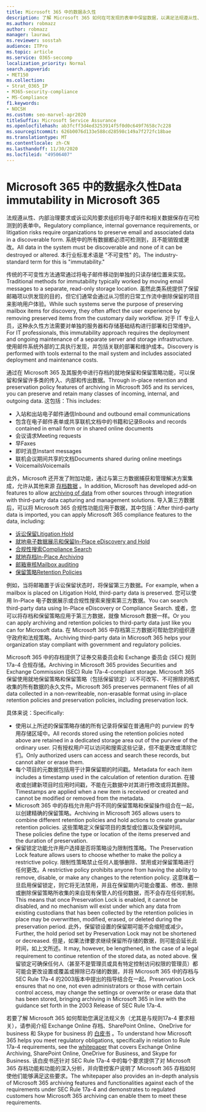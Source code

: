 ```yaml
---
title: Microsoft 365 中的数据永久性
description: 了解 Microsoft 365 如何在可发现的表单中保留数据，以满足法规遵从性、内部治理要求和诉讼风险。
ms.author: robmazz
author: robmazz
manager: laurawi
ms.reviewer: sosstah
audience: ITPro
ms.topic: article
ms.service: O365-seccomp
localization_priority: Normal
search.appverid:
- MET150
ms.collection:
- Strat_O365_IP
- M365-security-compliance
- MS-Compliance
f1.keywords:
- NOCSH
ms.custom: seo-marvel-apr2020
titleSuffix: Microsoft Service Assurance
ms.openlocfilehash: ab3fcff3d4ed3253914f5f0d0c649f7658c7c228
ms.sourcegitcommit: 626b0076d133e588cd28598c149a7f272fc18bae
ms.translationtype: MT
ms.contentlocale: zh-CN
ms.lasthandoff: 11/30/2020
ms.locfileid: "49506407"
---
```

# <a name="data-immutability-in-microsoft-365"></a><span data-ttu-id="fc1c2-103">Microsoft 365 中的数据永久性</span><span class="sxs-lookup"><span data-stu-id="fc1c2-103">Data immutability in Microsoft 365</span></span>

<span data-ttu-id="fc1c2-104">法规遵从性、内部治理要求或诉讼风险要求组织将电子邮件和相关数据保存在可检测到的表单中。</span><span class="sxs-lookup"><span data-stu-id="fc1c2-104">Regulatory compliance, internal governance requirements, or litigation risks require organizations to preserve email and associated data in a discoverable form.</span></span> <span data-ttu-id="fc1c2-105">系统中的所有数据都必须可检测到，且不能销毁或更改。</span><span class="sxs-lookup"><span data-stu-id="fc1c2-105">All data in the system must be discoverable and none of it can be destroyed or altered.</span></span> <span data-ttu-id="fc1c2-106">本行业标准术语是 "不可变性" 的。</span><span class="sxs-lookup"><span data-stu-id="fc1c2-106">The industry-standard term for this is "immutability."</span></span>

<span data-ttu-id="fc1c2-107">传统的不可变性方法通常通过将电子邮件移动到单独的只读存储位置来实现。</span><span class="sxs-lookup"><span data-stu-id="fc1c2-107">Traditional methods for immutability typically worked by moving email messages to a separate, read-only storage location.</span></span> <span data-ttu-id="fc1c2-108">虽然此类系统提供了保留邮箱项以供发现的目的，但它们通常会通过从习惯的日常工作流中删除保留的项目来影响用户体验。</span><span class="sxs-lookup"><span data-stu-id="fc1c2-108">While such systems serve the purpose of preserving mailbox items for discovery, they often affect the user experience by removing preserved items from the customary daily workflow.</span></span> <span data-ttu-id="fc1c2-109">对于 IT 专业人员，这种永久性方法需要对单独的服务器和存储基础结构进行部署和日常维护。</span><span class="sxs-lookup"><span data-stu-id="fc1c2-109">For IT professionals, this immutability approach requires the deployment and ongoing maintenance of a separate server and storage infrastructure.</span></span> <span data-ttu-id="fc1c2-110">使用邮件系统外部的工具执行发现，并包括关联的部署和维护成本。</span><span class="sxs-lookup"><span data-stu-id="fc1c2-110">Discovery is performed with tools external to the mail system and includes associated deployment and maintenance costs.</span></span>

<span data-ttu-id="fc1c2-111">通过在 Microsoft 365 及其服务中进行存档的就地保留和保留策略功能，可以保留和保留许多类的传入、内部和传出数据。</span><span class="sxs-lookup"><span data-stu-id="fc1c2-111">Through in-place retention and preservation policy features of archiving in Microsoft 365 and its services, you can preserve and retain many classes of incoming, internal, and outgoing data.</span></span> <span data-ttu-id="fc1c2-112">这包括：</span><span class="sxs-lookup"><span data-stu-id="fc1c2-112">This includes:</span></span>

- <span data-ttu-id="fc1c2-113">入站和出站电子邮件通信</span><span class="sxs-lookup"><span data-stu-id="fc1c2-113">Inbound and outbound email communications</span></span>
- <span data-ttu-id="fc1c2-114">包含在电子邮件表单或共享联机文档中的书籍和记录</span><span class="sxs-lookup"><span data-stu-id="fc1c2-114">Books and records contained in email form or in shared online documents</span></span>
- <span data-ttu-id="fc1c2-115">会议请求</span><span class="sxs-lookup"><span data-stu-id="fc1c2-115">Meeting requests</span></span>
- <span data-ttu-id="fc1c2-116">早</span><span class="sxs-lookup"><span data-stu-id="fc1c2-116">Faxes</span></span>
- <span data-ttu-id="fc1c2-117">即时消息</span><span class="sxs-lookup"><span data-stu-id="fc1c2-117">Instant messages</span></span>
- <span data-ttu-id="fc1c2-118">联机会议期间共享的文档</span><span class="sxs-lookup"><span data-stu-id="fc1c2-118">Documents shared during online meetings</span></span>
- <span data-ttu-id="fc1c2-119">Voicemails</span><span class="sxs-lookup"><span data-stu-id="fc1c2-119">Voicemails</span></span>

<span data-ttu-id="fc1c2-120">此外，Microsoft 还开发了附加功能，通过与第三方数据捕获和管理解决方案集成，允许从其他来源 [存档数据](https://support.office.com/article/Archiving-third-party-data-in-Office-365-0ce338d5-3666-4a18-86ab-c6910ff408cc) 。</span><span class="sxs-lookup"><span data-stu-id="fc1c2-120">In addition, Microsoft has developed add-on features to allow [archiving of data](https://support.office.com/article/Archiving-third-party-data-in-Office-365-0ce338d5-3666-4a18-86ab-c6910ff408cc) from other sources through integration with third-party data capturing and management solutions.</span></span> <span data-ttu-id="fc1c2-121">导入第三方数据后，可以将 Microsoft 365 合规性功能应用于数据，其中包括：</span><span class="sxs-lookup"><span data-stu-id="fc1c2-121">After third-party data is imported, you can apply Microsoft 365 compliance features to the data, including:</span></span>

- [<span data-ttu-id="fc1c2-122">诉讼保留</span><span class="sxs-lookup"><span data-stu-id="fc1c2-122">Litigation Hold</span></span>](https://docs.microsoft.com/microsoft-365/compliance/create-a-litigation-hold)
- [<span data-ttu-id="fc1c2-123">就地电子数据展示和保留</span><span class="sxs-lookup"><span data-stu-id="fc1c2-123">In-Place eDiscovery and Hold</span></span>](https://docs.microsoft.com/microsoft-365/compliance/manage-legal-investigations)
- [<span data-ttu-id="fc1c2-124">合规性搜索</span><span class="sxs-lookup"><span data-stu-id="fc1c2-124">Compliance Search</span></span>](https://docs.microsoft.com/microsoft-365/compliance/search-for-content)
- [<span data-ttu-id="fc1c2-125">就地存档</span><span class="sxs-lookup"><span data-stu-id="fc1c2-125">In-Place Archiving</span></span>](https://docs.microsoft.com/microsoft-365/compliance/enable-archive-mailboxes)
- [<span data-ttu-id="fc1c2-126">邮箱审核</span><span class="sxs-lookup"><span data-stu-id="fc1c2-126">Mailbox auditing</span></span>](https://docs.microsoft.com/microsoft-365/compliance/enable-mailbox-auditing)
- [<span data-ttu-id="fc1c2-127">保留策略</span><span class="sxs-lookup"><span data-stu-id="fc1c2-127">Retention Policies</span></span>](https://docs.microsoft.com/microsoft-365/compliance/retention-policies)

<span data-ttu-id="fc1c2-128">例如，当将邮箱置于诉讼保留状态时，将保留第三方数据。</span><span class="sxs-lookup"><span data-stu-id="fc1c2-128">For example, when a mailbox is placed on Litigation Hold, third-party data is preserved.</span></span> <span data-ttu-id="fc1c2-129">您可以使用 In-Place 电子数据展示或合规性搜索来搜索第三方数据。</span><span class="sxs-lookup"><span data-stu-id="fc1c2-129">You can search third-party data using In-Place eDiscovery or Compliance Search.</span></span> <span data-ttu-id="fc1c2-130">或者，您可以将存档和保留策略应用于第三方数据，就像 Microsoft 数据一样。</span><span class="sxs-lookup"><span data-stu-id="fc1c2-130">Or you can apply archiving and retention policies to third-party data just like you can for Microsoft data.</span></span> <span data-ttu-id="fc1c2-131">在 Microsoft 365 中存档第三方数据可帮助您的组织遵守政府和法规策略。</span><span class="sxs-lookup"><span data-stu-id="fc1c2-131">Archiving third-party data in Microsoft 365 helps your organization stay compliant with government and regulatory policies.</span></span>

<span data-ttu-id="fc1c2-132">Microsoft 365 中的存档提供了证券交易委员会和 Exchange 委员会 (SEC) 规则17a-4 合规存储。</span><span class="sxs-lookup"><span data-stu-id="fc1c2-132">Archiving in Microsoft 365 provides Securities and Exchange Commission (SEC) Rule 17a-4-compliant storage.</span></span> <span data-ttu-id="fc1c2-133">Microsoft 365 保留使用就地保留策略和保留策略（包括保留锁定）以不可改写、不可擦除的格式收集的所有数据的永久文件。</span><span class="sxs-lookup"><span data-stu-id="fc1c2-133">Microsoft 365 preserves permanent files of all data collected in a non-rewriteable, non-erasable format using in-place retention policies and preservation policies, including preservation lock.</span></span>

<span data-ttu-id="fc1c2-134">具体来说：</span><span class="sxs-lookup"><span data-stu-id="fc1c2-134">Specifically:</span></span>

- <span data-ttu-id="fc1c2-135">使用以上所述的保留策略存储的所有记录将保留在普通用户的 purview 的专用存储区域中。</span><span class="sxs-lookup"><span data-stu-id="fc1c2-135">All records stored using the retention policies noted above are retained in a dedicated storage area out of the purview of the ordinary user.</span></span> <span data-ttu-id="fc1c2-136">只有授权用户可以访问和搜索这些记录，但不能更改或清除它们。</span><span class="sxs-lookup"><span data-stu-id="fc1c2-136">Only authorized users can access and search these records, but cannot alter or erase them.</span></span>
- <span data-ttu-id="fc1c2-137">每个项目的元数据包括用于计算保留期的时间戳。</span><span class="sxs-lookup"><span data-stu-id="fc1c2-137">Metadata for each item includes a timestamp used in the calculation of retention duration.</span></span> <span data-ttu-id="fc1c2-138">在接收或创建新项目时应用时间戳，不能在元数据中对其进行修改或将其删除。</span><span class="sxs-lookup"><span data-stu-id="fc1c2-138">Timestamps are applied when a new item is received or created and cannot be modified or removed from the metadata.</span></span>
- <span data-ttu-id="fc1c2-139">Microsoft 365 中的存档允许用户将不同的保留策略和保留操作组合在一起，以创建精确的保留策略。</span><span class="sxs-lookup"><span data-stu-id="fc1c2-139">Archiving in Microsoft 365 allows users to combine different retention policies and hold actions to create granular retention policies.</span></span> <span data-ttu-id="fc1c2-140">这些策略定义保留项目的类型或位置以及保留时间。</span><span class="sxs-lookup"><span data-stu-id="fc1c2-140">These policies define the type or location of the items preserved and the duration of preservation.</span></span>
- <span data-ttu-id="fc1c2-141">保留锁定功能允许用户选择是否将策略设为限制性策略。</span><span class="sxs-lookup"><span data-stu-id="fc1c2-141">The Preservation Lock feature allows users to choose whether to make the policy a restrictive policy.</span></span> <span data-ttu-id="fc1c2-142">限制性策略禁止任何人能够删除、禁用或对保留策略进行任何更改。</span><span class="sxs-lookup"><span data-stu-id="fc1c2-142">A restrictive policy prohibits anyone from having the ability to remove, disable, or make any changes to the retention policy.</span></span> <span data-ttu-id="fc1c2-143">这意味着一旦启用保留锁定，则它将无法禁用，并且在保留期内可能会覆盖、修改、删除或删除保留策略所收集的来自现有保管人的任何数据，而不会存在任何机制。</span><span class="sxs-lookup"><span data-stu-id="fc1c2-143">This means that once Preservation Lock is enabled, it cannot be disabled, and no mechanism will exist under which any data from existing custodians that has been collected by the retention policies in place may be overwritten, modified, erased, or deleted during the preservation period.</span></span> <span data-ttu-id="fc1c2-144">此外，保留锁设置的保留期可能不会缩短或减少。</span><span class="sxs-lookup"><span data-stu-id="fc1c2-144">Further, the hold period set by Preservation Lock may not be shortened or decreased.</span></span> <span data-ttu-id="fc1c2-145">但是，如果法律要求继续保留所存储的数据，则可能会延长此时间，如上文所述。</span><span class="sxs-lookup"><span data-stu-id="fc1c2-145">It may, however, be lengthened, in the case of a legal requirement to continue retention of the stored data, as noted above.</span></span> <span data-ttu-id="fc1c2-146">保留锁定可确保任何人（甚至不是管理员或具有特定控制访问权限的管理员）都可能会更改设置或覆盖或擦除已存储的数据，并将 Microsoft 365 中的存档与 SEC Rule 17a-4 的2003版本中提出的指导结合在一起。</span><span class="sxs-lookup"><span data-stu-id="fc1c2-146">Preservation Lock ensures that no one, not even administrators or those with certain control access, may change the settings or overwrite or erase data that has been stored, bringing archiving in Microsoft 365 in line with the guidance set forth in the 2003 Release of SEC Rule 17a-4.</span></span>

<span data-ttu-id="fc1c2-147">若要了解 Microsoft 365 如何帮助您满足法规义务（尤其是与规则17a-4 要求相关），请参阅介绍 Exchange Online 存档、SharePoint Online、OneDrive for business 和 Skype for business 的 [白皮书](https://www.microsoft.com/microsoft-365/blog/wp-content/uploads/2015/11/Microsoft-EOA-White-Paper.pdf) 。</span><span class="sxs-lookup"><span data-stu-id="fc1c2-147">To understand how Microsoft 365 helps you meet regulatory obligations, specifically in relation to Rule 17a-4 requirements, see the [whitepaper](https://www.microsoft.com/microsoft-365/blog/wp-content/uploads/2015/11/Microsoft-EOA-White-Paper.pdf) that covers Exchange Online Archiving, SharePoint Online, OneDrive for Business, and Skype for Business.</span></span> <span data-ttu-id="fc1c2-148">该白皮书还针对 SEC Rule 17a-4 中的每个要求提供了对 Microsoft 365 存档功能和功能的深入分析，并向管控客户说明了 Microsoft 365 存档如何使他们能够满足这些要求。</span><span class="sxs-lookup"><span data-stu-id="fc1c2-148">The whitepaper also provides an in-depth analysis of Microsoft 365 archiving features and functionalities against each of the requirements under SEC Rule 17a-4 and demonstrates to regulated customers how Microsoft 365 archiving can enable them to meet these requirements.</span></span>
